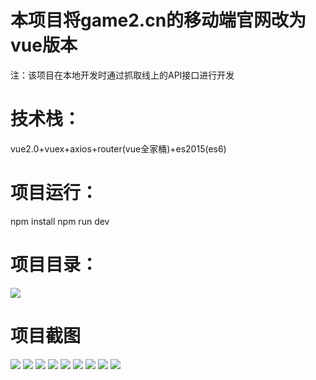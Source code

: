 # 本项目将game2.cn的移动端官网改为vue版本

注：该项目在本地开发时通过抓取线上的API接口进行开发

# 技术栈：
vue2.0+vuex+axios+router(vue全家桶)+es2015(es6)

# 项目运行：
npm install
npm run dev

# 项目目录：
![](https://github.com/yufengji/g2_h5/blob/master/project-pic/ml.jpg?raw=true)

# 项目截图
![](https://github.com/yufengji/g2_h5/blob/master/project-pic/01.jpg?raw=true)
![](https://github.com/yufengji/g2_h5/blob/master/project-pic/02.jpg?raw=true)
![](https://github.com/yufengji/g2_h5/blob/master/project-pic/03.jpg?raw=true)
![](https://github.com/yufengji/g2_h5/blob/master/project-pic/04.jpg?raw=true)
![](https://github.com/yufengji/g2_h5/blob/master/project-pic/05.jpg?raw=true)
![](https://github.com/yufengji/g2_h5/blob/master/project-pic/06.jpg?raw=true)
![](https://github.com/yufengji/g2_h5/blob/master/project-pic/07.jpg?raw=true)
![](https://github.com/yufengji/g2_h5/blob/master/project-pic/08.jpg?raw=true)
![](https://github.com/yufengji/g2_h5/blob/master/project-pic/09.jpg?raw=true)

